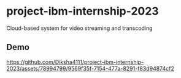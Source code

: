 # project-ibm-internship-2023
Cloud-based system for video streaming and transcoding

## Demo
https://github.com/Diksha4111/project-ibm-internship-2023/assets/78994799/9569f35f-7154-477a-8291-f83d94874cf2








